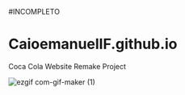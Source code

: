 #INCOMPLETO


# CaioemanuelIF.github.io
Coca Cola Website Remake Project

![ezgif com-gif-maker (1)](https://user-images.githubusercontent.com/80735245/129426886-0ffc8303-546b-4d9c-8b19-44d18d411268.gif)


